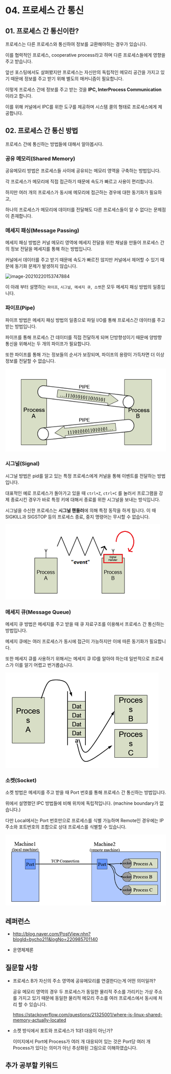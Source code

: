 # 04. 프로세스 간 통신

## 01. 프로세스 간 통신이란?

프로세스는 다른 프로세스와 통신하여 정보를 교환해야하는 경우가 있습니다.

이를 협력적인 프로세스, cooperative process라고 하며 다른 프로세스들에게 영향을 주고 받습니다.

앞선 포스팅에서도 살펴봤지만 프로세스는 자신만의 독립적인 메모리 공간을 가지고 있기 때문에 정보를 주고 받기 위해 별도의 매커니즘이 필요합니다.

이렇게 프로세스 간에 정보를 주고 받는 것을 **IPC, InterProcess Communication** 이라고 합니다.

이를 위해 커널에서 IPC를 위한 도구를 제공하며 시스템 콜의 형태로 프로세스에게 제공합니다.



## 02. 프로세스 간 통신 방법

프로세스 간에 통신하는 방법들에 대해서 알아봅시다.



### 공유 메모리(Shared Memory)

공유메모리 방법은 프로세스들 사이에 공유되는 메모리 영역을 구축하는 방법입니다.

각 프로세스가 메모리에 직접 접근하기 때문에 속도가 빠르고 사용이 편리합니다.

하지만 여러 개의 프로세스가 동시에 메모리에 접근하는 경우에 대한 동기화가 필요하고,

하나의 프로세스가 메모리에 데이터를 전달해도 다른 프로세스들이 알 수 없다는 문제점이 존재합니다.





### 메세지 패싱(Message Passing)

메세지 패싱 방법은 커널 메모리 영역에 메세지 전달을 위한 채널을 만들어 프로세스 간의 정보 전달을 메세지를 통해 하는 방법입니다.

커널에서 데이터를 주고 받기 때문에 속도가 빠르진 않지만 커널에서 제어할 수 있기 때문에 동기화 문제가 발생하지 않습니다.

<img src="/Users/rkdalstjd9/Library/Application Support/typora-user-images/image-20210220153747884.png" alt="image-20210220153747884"/>



이 아래 부터 설명하는 `파이프`, `시그널`,` 메세지 큐`,` 소켓`은 모두 메세지 패싱 방법의 일종입니다.



### 파이프(Pipe)

파이프 방법은 메세지 패싱 방법의 일종으로 파일 I/O를 통해 프로세스간 데이터를 주고 받는 방법입니다.

파이프를 통해 프로세스 간 데이터를 직접 전달하게 되며 단방향성이기 때문에 양방향 통신을 위해서는 두 개의 파이프가 필요합니다.

또한 파이프를 통해 가는 정보들의 순서가 보장되며, 파이프의 용량이 가득차면 더 이상 정보를 전달할 수 없습니다.

![image-20210220154624408](../images/OS/04_pipe.png)



### 시그널(Signal)

시그널 방법은 pid를 알고 있는 특정 프로세스에게 커널을 통해 이벤트를 전달하는 방법입니다.

대표적인 예로 프로세스가 돌아가고 있을 때 `ctrl+Z`, `ctrl+C` 를 눌러서 프로그램을 강제 종료시킨 경우가 바로 특정 키에 대해서 종료를 위한 시그널을 보내는 방식입니다.

시그널을 수신한 프로세스는 **시그널 핸들러**에 의해 특정 동작을 하게 됩니다. 이 때 SIGKILL과 SIGSTOP 등의 프로세스 종료, 중지 명령어는 무시할 수 없습니다.

![image-20210220160823012](../images/OS/04_signal.png)



### 메세지 큐(Message Queue)

메세지 큐 방법은 메세지를 주고 받을 때 큐 자료구조를 이용해서 프로세스 간 통신하는 방법입니다.

메세지 큐에는 여러 프로세스가 동시에 접근이 가능하지만 이에 따른 동기화가 필요합니다.

또한 메세지 큐를 사용하기 위해서는 메세지 큐 ID를 알아야 하는데 일반적으로 프로세스가 이를 알기 어렵고 번거롭습니다.

![image-20210220161056369](../images/OS/04_message_queue.png)



### 소켓(Socket)

소켓 방법은 메세지를 주고 받을 때 Port 번호를 통해 프로세스 간 통신하는 방법입니다.

위에서 설명했던 IPC 방법들에 비해 위치에 독립적입니다. (machine boundary가 없습니다.) 

다만 Local에서는 Port 번호만으로 프로세스를 식별 가능하며 Remote인 경우에는 IP 주소와 포트번호의 조합으로 상대 프로세스를 식별할 수 있습니다.

![image-20210220163207226](../images/OS/04_socket.png)



## 레퍼런스

* http://blog.naver.com/PostView.nhn?blogId=bycho211&logNo=220985701140

* 운영체제론

## 질문할 사항

* 프로세스 B가 자신의 주소 영역에 공유메모리를 연결한다는게 어떤 의미일까?

  공유 메모리 영역의 경우 두 프로세스가 동일한 물리적 주소를 가리키는 가상 주소를 가지고 있기 때문에 동일한 물리적 메모리 주소를 여러 프로세스에서 동시에 처리 할 수 있습니다.

  https://stackoverflow.com/questions/21325001/where-is-linux-shared-memory-actually-located

* 소켓 방식에서 포트와 프로세스가 1대1 대응이 아닌가?

  이미지에서 Port에 Process가 여러 개 대응되어 있는 것은 Port당 여러 개 Process가 있다는 의미가 아닌 추상화된 그림으로 이해하였습니다.

## 추가 공부할 키워드

